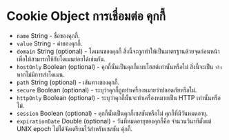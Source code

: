 # Cookie Object การเชื่อมต่อ คุกกี้

* `name` String - ชื่อของคุกกี้.
* `value` String - ค่าของคุกกี้.
* `domain` String (optional) - โดเมนของคุกกี้ สิ่งนี้จะถูกทำให้เป็นมาตรฐานด้วยจุดก่อนหน้าเพื่อให้สามารถใช้กับโดเมนย่อยได้เช่นกัน.
* `hostOnly` Boolean (optional) - คุกกี้นั้นเป็นคุกกี้แบบโฮสต์เท่านั้นหรือไม่ สิ่งนี้จะเป็น ` จริง ` หากไม่มีการส่งโดเมน.
* `path` String (optional) - เส้นทางของคุกกี้.
* `secure` Boolean (optional) - ระบุว่าคุกกี้ถูกทำเครื่องหมายว่าปลอดภัยหรือไม่.
* `httpOnly` Boolean (optional) - ระบุว่าคุกกี้นั้นจะทำเครื่องหมายเป็น HTTP เท่านั้นหรือไม่.
* `session` Boolean (optional) - คุกกี้นั้นเป็นคุกกี้เซสชันหรือไม่ คุกกี้ที่มีวันหมดอายุ.
* `expirationDate` Double (optional) - วันที่หมดอายุของคุกกี้คือ จำนวนวินาทีตั้งแต่ UNIX epoch ไม่ได้จัดเตรียมไว้สำหรับเซสชัน คุ้กกี้.